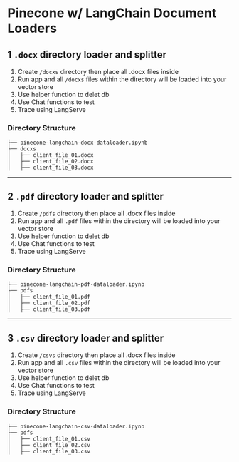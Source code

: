 # Pinecone w/ LangChain Document Loaders


## 1  ```.docx``` directory loader and splitter

1. Create ```/docxs``` directory then place all .docx files inside 
2. Run app and all ```/docxs``` files within the directory will be loaded into your vector store
3. Use helper function to delet db 
4. Use Chat functions to test
5. Trace using LangServe

### Directory Structure 

```
├── pinecone-langchain-docx-dataloader.ipynb
├── docxs
│   ├── client_file_01.docx
│   ├── client_file_02.docx
│   ├── client_file_03.docx
```
---

## 2  ```.pdf``` directory loader and splitter
1. Create ```/pdfs``` directory then place all .docx files inside 
2. Run app and all ```.pdf``` files within the directory will be loaded into your vector store
3. Use helper function to delet db 
4. Use Chat functions to test
5. Trace using LangServe

### Directory Structure

```
├── pinecone-langchain-pdf-dataloader.ipynb
├── pdfs
│   ├── client_file_01.pdf
│   ├── client_file_02.pdf
│   ├── client_file_03.pdf
```
---

## 3 ```.csv``` directory loader and splitter

1. Create ```/csvs``` directory then place all .docx files inside 
2. Run app and all ```.csv``` files within the directory will be loaded into your vector store
3. Use helper function to delet db 
4. Use Chat functions to test
5. Trace using LangServe

### Directory Structure

```
├── pinecone-langchain-csv-dataloader.ipynb
├── pdfs
│   ├── client_file_01.csv
│   ├── client_file_02.csv
│   ├── client_file_03.csv
```
